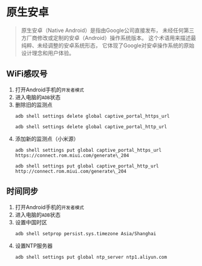 # 原生安卓

> 原生安卓（Native Android）是指由Google公司直接发布，
> 未经任何第三方厂商修改或定制的安卓（Android）操作系统版本。
> 这个术语用来描述最纯粹、未经调整的安卓系统形态，
> 它体现了Google对安卓操作系统的原始设计理念和用户体验。

## WiFi感叹号

1. 打开Android手机的```开发者模式```
2. 进入电脑的```ADB```状态
3. 删除旧的监测点
   ```shell
   adb shell settings delete global captive_portal_https_url
   ```
   ```shell
   adb shell settings delete global captive_portal_http_url
   ```
4. 添加新的监测点（小米源）
   ```shell
   adb shell settings put global captive_portal_https_url https://connect.rom.miui.com/generate\_204
   ```
   ```shell
   adb shell settings put global captive_portal_http_url http://connect.rom.miui.com/generate\_204
   ```

## 时间同步

1. 打开Android手机的```开发者模式```
2. 进入电脑的```ADB```状态
3. 设置中国时区
   ```shell
   adb shell setprop persist.sys.timezone Asia/Shanghai
   ```
4. 设置NTP服务器
   ```shell
   adb shell settings put global ntp_server ntp1.aliyun.com
   ```